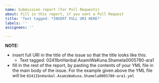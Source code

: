 ```yaml
---
name: Submission report (for Pull Requests)
about: Fill in this report, if you sent a Pull Request
title: 'Text tagged: *INSERT FULL URI HERE*'
labels: ''
assignees: ''

---
```


<PASTE THE CONTENTS OF YOUR YML FILE HERE>

**NOTE:** 
- insert full URI in the title of the issue so that the title looks like this:
    * Text tagged: 0241IbnHanbal.AsamiWaKuna.Shamela0005780-ara1
- fill in the rest of the report, by pasting the contents of your YML file in the main body of the issue. For the example given above the YML file will be `0241IbnHanbal.AsamiWaKuna.Shamela0005780-ara1.yml`
